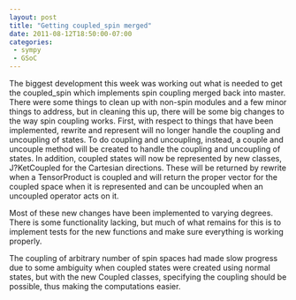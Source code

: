 ```yaml
---
layout: post
title: "Getting coupled_spin merged"
date: 2011-08-12T18:50:00-07:00
categories:
 - sympy
 - GSoC
---
```


The biggest development this week was working out what is needed to get the
coupled_spin which implements spin coupling merged back into master. There were
some things to clean up with non-spin modules and a few minor things to
address, but in cleaning this up, there will be some big changes to the way
spin coupling works. First, with respect to things that have been implemented,
rewrite and represent will no longer handle the coupling and uncoupling of
states. To do coupling and uncoupling, instead, a couple and uncouple method
will be created to handle the coupling and uncoupling of states. In addition,
coupled states will now be represented by new classes, J?KetCoupled for the
Cartesian directions. These will be returned by rewrite when a TensorProduct is
coupled and will return the proper vector for the coupled space when it is
represented and can be uncoupled when an uncoupled operator acts on it.

Most of these new changes have been implemented to varying degrees. There is
some functionality lacking, but much of what remains for this is to implement
tests for the new functions and make sure everything is working properly.

The coupling of arbitrary number of spin spaces had made slow progress due to
some ambiguity when coupled states were created using normal states, but with
the new Coupled classes, specifying the coupling should be possible, thus
making the computations easier.
